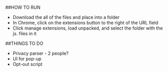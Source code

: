 ##HOW TO RUN
 - Download the all of the files and place into a folder
 - In Chrome, click on the extensions button to the right of the URL field
 - Click manage extensions, load unpacked, and select the folder with the js. files in it

##THINGS TO DO
 - Privacy parser - 2 people?
 - UI for pop-up
 - Opt-out script
